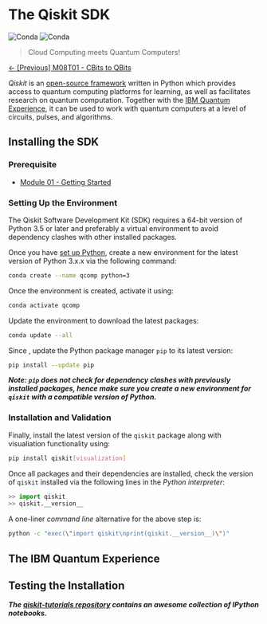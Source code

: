 # The Qiskit SDK

![Conda](https://img.shields.io/pypi/v/qiskit?label=version&style=for-the-badge)
![Conda](https://img.shields.io/pypi/dm/qiskit?style=for-the-badge)

> Cloud Computing meets Quantum Computers!

[&#8592; \[Previous\] M08T01 - CBits to QBits](./m08t01-cbits-to-qbits.md)

*Qiskit* is an [open-source framework](http://doi.org/10.5281/zenodo.256211) written in Python which provides access to quantum computing platforms for learning, as well as facilitates research on quantum computation. 
Together with the [IBM Quantum Experience](https://quantum-computing.ibm.com/), it can be used to work with quantum computers at a level of circuits, pulses, and algorithms.

## Installing the SDK

### Prerequisite

* [Module 01 - Getting Started](../m01-getting-started/)

### Setting Up the Environment

The Qiskit Software Development Kit (SDK) requires a 64-bit version of Python 3.5 or later and preferably a virtual environment to avoid dependency clashes with other installed packages.

Once you have [set up Python](../m01-getting-started/m01t01-setting-up-python.md), create a new environment for the latest version of Python 3.x.x via the following command:

```bash
conda create --name qcomp python=3
```

Once the environment is created, activate it using:

```bash
conda activate qcomp
```

Update the environment to download the latest packages:

```bash
conda update --all
```

Since , update the Python package manager `pip` to its latest version:

```bash
pip install --update pip
```

***Note: `pip` does not check for dependency clashes with previously installed packages, hence make sure you create a new environment for `qiskit` with a compatible version of Python.*** 

### Installation and Validation

Finally, install the latest version of the `qiskit` package along with visualiation functionality using:

```bash
pip install qiskit[visualization]
```

Once all packages and their dependencies are installed, check the version of `qiskit` installed via the following lines in the *Python interpreter*:

```python
>> import qiskit
>> qiskit.__version__
```

A one-liner *command line* alternative for the above step is:

```bash
python -c "exec(\"import qiskit\nprint(qiskit.__version__)\")"
```

## The IBM Quantum Experience

## Testing the Installation

***The [qiskit-tutorials repository](https://github.com/Qiskit/qiskit-tutorials) contains an awesome collection of IPython notebooks.***